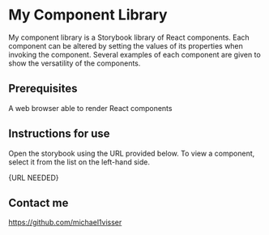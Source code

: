 # My Component Library

My component library is a Storybook library of React components. Each component
can be altered by setting the values of its properties when invoking the
component. Several examples of each component are given to show the versatility
of the components.

## Prerequisites

A web browser able to render React components

## Instructions for use

Open the storybook using the URL provided below. To view a component, select it
from the list on the left-hand side.

{URL NEEDED}

## Contact me

https://github.com/michael1visser
